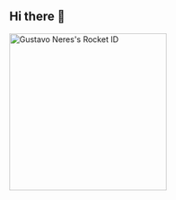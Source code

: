 ## Hi there 👋

<!--
**gneres/gneres** is a ✨ _special_ ✨ repository because its `README.md` (this file) appears on your GitHub profile.

Here are some ideas to get you started:

- 🔭 I’m currently working on ...
- 🌱 I’m currently learning ...
- 👯 I’m looking to collaborate on ...
- 🤔 I’m looking for help with ...
- 💬 Ask me about ...
- 📫 How to reach me: ...
- 😄 Pronouns: ...
- ⚡ Fun fact: ...
-->
<a href="https://app.rocketseat.com.br/me/gustavoneres"><img src="https://app.rocketseat.com.br/api/rocketid/share?slug=gustavoneres&type=card" width="280" alt="Gustavo Neres's Rocket ID"/></a>
